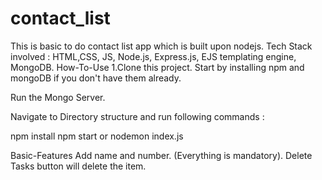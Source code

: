 # contact_list
This is basic to do contact list app which is built upon nodejs. Tech Stack involved : HTML,CSS, JS, Node.js, Express.js, EJS templating engine, MongoDB.
How-To-Use
1.Clone this project.
Start by installing npm and mongoDB if you don't have them already.

Run the Mongo Server.

Navigate to Directory structure and run following commands :


npm install
npm start or nodemon index.js

Basic-Features
Add name and number. (Everything is mandatory).
Delete Tasks button will delete the  item.
